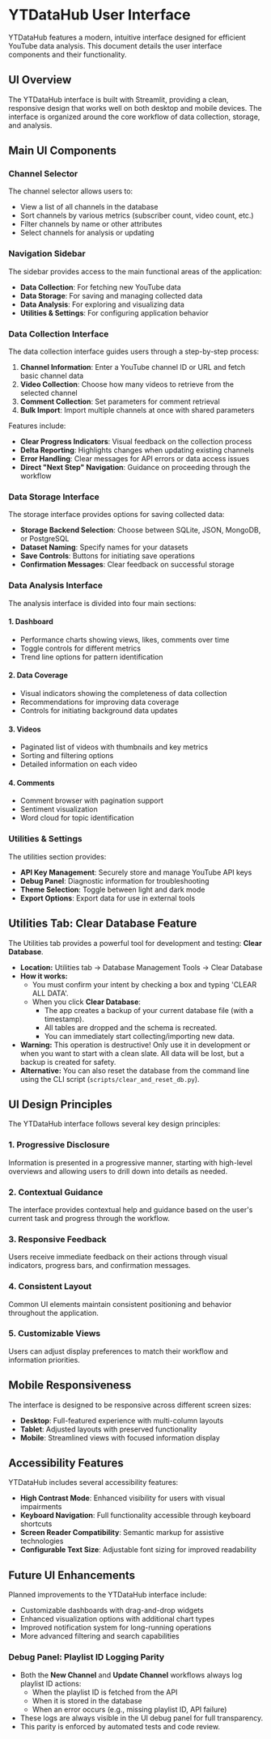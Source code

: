 # YTDataHub User Interface

YTDataHub features a modern, intuitive interface designed for efficient YouTube data analysis. This document details the user interface components and their functionality.

## UI Overview

The YTDataHub interface is built with Streamlit, providing a clean, responsive design that works well on both desktop and mobile devices. The interface is organized around the core workflow of data collection, storage, and analysis.

## Main UI Components

### Channel Selector

The channel selector allows users to:

- View a list of all channels in the database
- Sort channels by various metrics (subscriber count, video count, etc.)
- Filter channels by name or other attributes
- Select channels for analysis or updating

### Navigation Sidebar

The sidebar provides access to the main functional areas of the application:

- **Data Collection**: For fetching new YouTube data
- **Data Storage**: For saving and managing collected data
- **Data Analysis**: For exploring and visualizing data
- **Utilities & Settings**: For configuring application behavior

### Data Collection Interface

The data collection interface guides users through a step-by-step process:

1. **Channel Information**: Enter a YouTube channel ID or URL and fetch basic channel data
2. **Video Collection**: Choose how many videos to retrieve from the selected channel
3. **Comment Collection**: Set parameters for comment retrieval
4. **Bulk Import**: Import multiple channels at once with shared parameters

Features include:

- **Clear Progress Indicators**: Visual feedback on the collection process
- **Delta Reporting**: Highlights changes when updating existing channels
- **Error Handling**: Clear messages for API errors or data access issues
- **Direct "Next Step" Navigation**: Guidance on proceeding through the workflow

### Data Storage Interface

The storage interface provides options for saving collected data:

- **Storage Backend Selection**: Choose between SQLite, JSON, MongoDB, or PostgreSQL
- **Dataset Naming**: Specify names for your datasets
- **Save Controls**: Buttons for initiating save operations
- **Confirmation Messages**: Clear feedback on successful storage

### Data Analysis Interface

The analysis interface is divided into four main sections:

#### 1. Dashboard

- Performance charts showing views, likes, comments over time
- Toggle controls for different metrics
- Trend line options for pattern identification

#### 2. Data Coverage

- Visual indicators showing the completeness of data collection
- Recommendations for improving data coverage
- Controls for initiating background data updates

#### 3. Videos

- Paginated list of videos with thumbnails and key metrics
- Sorting and filtering options
- Detailed information on each video

#### 4. Comments

- Comment browser with pagination support
- Sentiment visualization
- Word cloud for topic identification

### Utilities & Settings

The utilities section provides:

- **API Key Management**: Securely store and manage YouTube API keys
- **Debug Panel**: Diagnostic information for troubleshooting
- **Theme Selection**: Toggle between light and dark mode
- **Export Options**: Export data for use in external tools

## Utilities Tab: Clear Database Feature

The Utilities tab provides a powerful tool for development and testing: **Clear Database**.

- **Location:** Utilities tab → Database Management Tools → Clear Database
- **How it works:**
  - You must confirm your intent by checking a box and typing 'CLEAR ALL DATA'.
  - When you click **Clear Database**:
    - The app creates a backup of your current database file (with a timestamp).
    - All tables are dropped and the schema is recreated.
    - You can immediately start collecting/importing new data.
- **Warning:** This operation is destructive! Only use it in development or when you want to start with a clean slate. All data will be lost, but a backup is created for safety.
- **Alternative:** You can also reset the database from the command line using the CLI script (`scripts/clear_and_reset_db.py`).

## UI Design Principles

The YTDataHub interface follows several key design principles:

### 1. Progressive Disclosure

Information is presented in a progressive manner, starting with high-level overviews and allowing users to drill down into details as needed.

### 2. Contextual Guidance

The interface provides contextual help and guidance based on the user's current task and progress through the workflow.

### 3. Responsive Feedback

Users receive immediate feedback on their actions through visual indicators, progress bars, and confirmation messages.

### 4. Consistent Layout

Common UI elements maintain consistent positioning and behavior throughout the application.

### 5. Customizable Views

Users can adjust display preferences to match their workflow and information priorities.

## Mobile Responsiveness

The interface is designed to be responsive across different screen sizes:

- **Desktop**: Full-featured experience with multi-column layouts
- **Tablet**: Adjusted layouts with preserved functionality
- **Mobile**: Streamlined views with focused information display

## Accessibility Features

YTDataHub includes several accessibility features:

- **High Contrast Mode**: Enhanced visibility for users with visual impairments
- **Keyboard Navigation**: Full functionality accessible through keyboard shortcuts
- **Screen Reader Compatibility**: Semantic markup for assistive technologies
- **Configurable Text Size**: Adjustable font sizing for improved readability

## Future UI Enhancements

Planned improvements to the YTDataHub interface include:

- Customizable dashboards with drag-and-drop widgets
- Enhanced visualization options with additional chart types
- Improved notification system for long-running operations
- More advanced filtering and search capabilities

### Debug Panel: Playlist ID Logging Parity

- Both the **New Channel** and **Update Channel** workflows always log playlist ID actions:
  - When the playlist ID is fetched from the API
  - When it is stored in the database
  - When an error occurs (e.g., missing playlist ID, API failure)
- These logs are always visible in the UI debug panel for full transparency.
- This parity is enforced by automated tests and code review.
